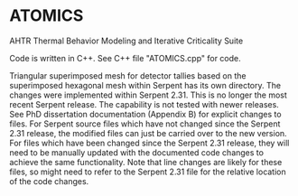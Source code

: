 # ATOMICS
AHTR Thermal Behavior Modeling and Iterative Criticality Suite

Code is written in C++. See C++ file "ATOMICS.cpp" for code.

Triangular superimposed mesh for detector tallies based on the superimposed hexagonal mesh within Serpent has its own directory. The changes were implemented within Serpent 2.31. This is no longer the most recent Serpent release. The capability is not tested with newer releases. See PhD dissertation documentation (Appendix B) for explicit changes to files. For Serpent source files which have not changed since the Serpent 2.31 release, the modified files can just be carried over to the new version. For files which have been changed since the Serpent 2.31 release, they will need to be manually updated with the documented code changes to achieve the same functionality. Note that line changes are likely for these files, so might need to refer to the Serpent 2.31 file for the relative location of the code changes.
